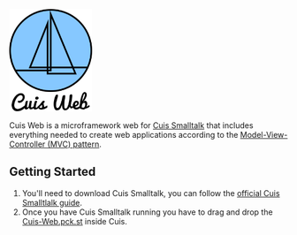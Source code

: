 <img src="assets/cuis_web_logo.png" width="150" alt="Cuis web logo">

Cuis Web is a microframework web for [Cuis Smalltalk](https://github.com/Cuis-Smalltalk/Cuis-Smalltalk-Dev) that includes everything needed to create web applications according to the [Model-View-Controller (MVC) pattern](https://en.wikipedia.org/wiki/Model%E2%80%93view%E2%80%93controller).

## Getting Started

1. You'll need to download Cuis Smalltalk, you can follow the [official Cuis Smalltlalk guide](https://github.com/Cuis-Smalltalk/Cuis-Smalltalk-Dev#setting-up-cuis-in-your-machine).
2. Once you have Cuis Smalltalk running you have to drag and drop the [Cuis-Web.pck.st](https://github.com/gstn-caruso/cuis-web/blob/master/Cuis-Web.pck.st) inside Cuis.


